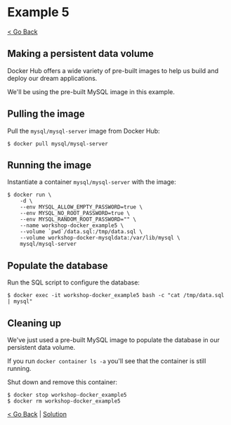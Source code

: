 # Example 5
[< Go Back](../README.md)

## Making a persistent data volume

Docker Hub offers a wide variety of pre-built images to help us build and deploy our dream applications.

We'll be using the pre-built MySQL image in this example.

## Pulling the image

Pull the `mysql/mysql-server` image from Docker Hub:
```console
$ docker pull mysql/mysql-server
```

## Running the image

Instantiate a container `mysql/mysql-server` with the image:
```console
$ docker run \
	-d \
	--env MYSQL_ALLOW_EMPTY_PASSWORD=true \
	--env MYSQL_NO_ROOT_PASSWORD=true \
	--env MYSQL_RANDOM_ROOT_PASSWORD="" \
	--name workshop-docker_example5 \
	--volume `pwd`/data.sql:/tmp/data.sql \
	--volume workshop-docker-mysqldata:/var/lib/mysql \
	mysql/mysql-server
```

## Populate the database

Run the SQL script to configure the database:

```console
$ docker exec -it workshop-docker_example5 bash -c "cat /tmp/data.sql | mysql"
```

## Cleaning up

We've just used a pre-built MySQL image to populate the database in our persistent data volume.

If you run `docker container ls -a` you'll see that the container is still running.

Shut down and remove this container:
```console
$ docker stop workshop-docker_example5
$ docker rm workshop-docker_example5
```

[< Go Back](../README.md) | [Solution](../solution5/)
